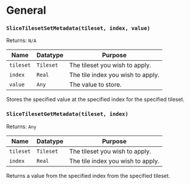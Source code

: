 # General

### `SliceTilesetSetMetadata(tileset, index, value)`

Returns: `N/A`

|Name|Datatype|Purpose|
|---|---|---|
|`tileset`|`Tileset`|The tileset you wish to apply.|
|`index`|`Real`|The tile index you wish to apply.|
|`value`|`Any`|The value to store.|

Stores the specified value at the specified index for the specified tileset.

### `SliceTilesetGetMetadata(tileset, index)`

Returns: `Any`

|Name|Datatype|Purpose|
|---|---|---|
|`tileset`|`Tileset`|The tileset you wish to apply.|
|`index`|`Real`|The tile index you wish to apply.|

Returns a value from the specified index from the specified tileset.